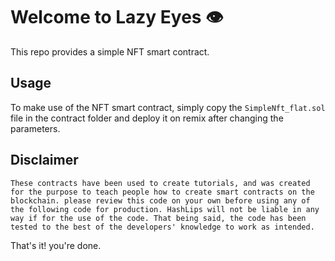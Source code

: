 # Welcome to Lazy Eyes 👁
This repo provides a simple NFT smart contract.

## Usage
To make use of the NFT smart contract, simply copy the `SimpleNft_flat.sol` file in the contract folder and deploy it on remix after changing the parameters.

## Disclaimer
`These contracts have been used to create tutorials,
and was created for the purpose to teach people
how to create smart contracts on the blockchain.
please review this code on your own before using any of
the following code for production.
HashLips will not be liable in any way if for the use
of the code. That being said, the code has been tested
to the best of the developers' knowledge to work as intended.`

That's it! you're done.
